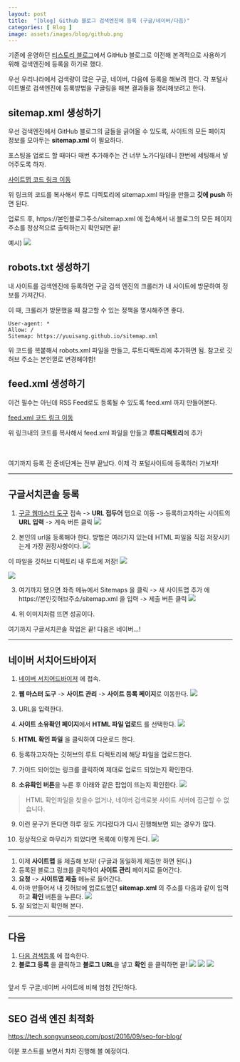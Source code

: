 ```yaml
---
layout: post
title:  "[blog] Github 블로그 검색엔진에 등록 (구글/네이버/다음)"
categories: [ Blog ]
image: assets/images/blog/github.png
---
```


기존에 운영하던 [티스토리 블로그](https://coding-plant.tistory.com/)에서 GitHub 블로그로 이전해 본격적으로 사용하기 위해 검색엔진에 등록을 하기로 했다.

우선 우리나라에서 검색량이 많은 구글, 네이버, 다음에 등록을 해보려 한다. 각 포털사이트별로 검색엔진에 등록방법을 구글링을 해본 결과들을 정리해보려고 한다.


## sitemap.xml 생성하기
우선 검색엔진에서 GitHub 블로그의 글들을 긁어올 수 있도록, 사이트의 모든 페이지 정보를 모아두는 **sitemap.xml** 이 필요하다.

포스팅을 업로드 할 때마다 매번 추가해주는 건 너무 노가다일테니 한번에 세팅해서 넣어주도록 하자.

[사이트맵 코드 링크 이동](https://github.com/yuuisang/yuuisang.github.io/blob/main/sitemap.xml)


위 링크의 코드를 복사해서 루트 디렉토리에 sitemap.xml 파일을 만들고 **깃에 push** 하면 된다.

업로드 후, https://본인블로그주소/sitemap.xml 에 접속해서 내 블로그의 모든 페이지 주소를 정상적으로 출력하는지 확인되면 끝!

예시)
![](https://velog.velcdn.com/images/clothes/post/edec5f22-4387-4079-9e1d-70766387e789/image.png)

## robots.txt 생성하기
내 사이트를 검색엔진에 등록하면 구글 검색 엔진의 크롤러가 내 사이트에 방문하여 정보를 가져간다.

이 때, 크롤러가 방문했을 때 참고할 수 있는 정책을 명시해주면 좋다.

```
User-agent: *
Allow: /
Sitemap: https://yuuisang.github.io/sitemap.xml
```

위 코드를 복붙해서 robots.xml 파일을 만들고, 루트디렉토리에 추가하면 됨.
참고로 깃허브 주소는 본인껄로 변경해야함!

## feed.xml 생성하기
이건 필수는 아닌데 RSS Feed로도 등록될 수 있도록 feed.xml 까지 만들어본다.

[feed.xml 코드 링크 이동](https://github.com/yuuisang/yuuisang.github.io/blob/main/feed.xml)


위 링크내의 코드를 복사해서 feed.xml 파일을 만들고 **루트디렉토리**에 추가

<br><br>
여기까지 등록 전 준비단계는 전부 끝났다.
이제  각 포털사이트에 등록하러 가보자!

---

## 구글서치콘솔 등록
1. [구글 웹마스터 도구](https://search.google.com/search-console?resource_id=https%3A%2F%2Fyuuisang.github.io%2F&hl=ko) 접속 -> **URL 접두어** 탭으로 이동 -> 등록하고자하는 사이트의 **URL 입력** -> 계속 버튼 클릭
![](https://velog.velcdn.com/images/clothes/post/320966ba-3dd2-428a-bd3d-613beece8e76/image.png)

2. 본인의 url을 등록해야 한다. 방법은 여러가지 있는데 HTML 파일을 직접 저장시키는게 가장 권장사항이다.
![](https://velog.velcdn.com/images/clothes/post/e6af0472-c90e-4fdb-871f-7987232d41bb/image.png)

이 파일을 깃허브 디렉토리 내 루트에 저장!
![](https://velog.velcdn.com/images/clothes/post/36fab3e7-4c76-493a-8af0-a9a4059e4045/image.png)

![](https://velog.velcdn.com/images/clothes/post/23168394-fd67-4dad-ab40-ca0cc92a6570/image.png)

3. 여기까지 됐으면 좌측 메뉴에서 Sitemaps 을 클릭 -> 새 사이트맵 추가 에 https://본인깃허브주소/sitemap.xml 을 입력 -> 제출 버튼 클릭
![](https://velog.velcdn.com/images/clothes/post/ee322542-062a-40f3-9f54-7b28d1b13a11/image.png)

4. 위 이미지처럼 뜨면 성공이다.

여기까지 구글서치콘솔 작업은 끝! 다음은 네이버...!

---
## 네이버 서치어드바이저
1. [네이버 서치어드바이저](https://searchadvisor.naver.com/) 에 접속.
2. **웹 마스터 도구** -> **사이트 관리** -> **사이트 등록 페이지**로 이동한다.
![](https://velog.velcdn.com/images/clothes/post/af4058e3-d1c9-43e5-907a-cb5d0e9e3e0f/image.png)
3. URL을 입력한다.
4. **사이트 소유확인 페이지**에서 **HTML 파일 업로드** 를 선택한다.
![](https://velog.velcdn.com/images/clothes/post/e0f2bbaf-2e81-4f27-a5a1-548fcabc4e97/image.png)

5. **HTML 확인 파일** 을 클릭하여 다운로드 한다.
6. 등록하고자하는 깃허브의 루트 디렉토리에 해당 파일을 업로드한다.
7. 가이드 되어있는 링크를 클릭하여 제대로 업로드 되었는지 확인한다.
8. **소유확인 버튼**을 누른 후 아래와 같은 팝업이 뜨는지 확인한다.
![](https://velog.velcdn.com/images/clothes/post/d04a0e7c-fb32-45ff-9e97-e4a90524ecb0/image.png)

> HTML 확인파일을 찾을수 없거나, 네이버 검색로봇 사이트 서버에 접근할 수 없습니다.

9. 이런 문구가 뜬다면 하루 정도 기다렸다가 다시 진행해보면 되는 경우가 많다.

10. 정상적으로 마무리가 되었다면 목록에 이렇게 뜬다.
![](https://velog.velcdn.com/images/clothes/post/4ead899e-797a-4e0c-88c7-cda22e1a3ff5/image.png)

---

1. 이제 **사이트맵** 을 제출해 보자!
(구글과 동일하게 제출만 하면 된다.)
2. 등록된 블로그 링크를 클릭하여 **사이트 관리** 페이지로 들어간다.
3. **요청** -> **사이트맵 제출** 메뉴로 들어간다.
4. 아까 만들어서 내 깃허브에 업로드했던 **sitemap.xml** 의 주소를 다음과 같이 입력하고 **확인** 버튼을 누른다.
![](https://velog.velcdn.com/images/clothes/post/6beef945-de63-4233-9c82-ebeaca11d157/image.png)
5. 잘 되었는지 확인해 본다.

---

## 다음 
1. [다음 검색등록](https://register.search.daum.net/index.daum) 에 접속한다.
2. **블로그 등록** 을 클릭하고 **블로그 URL**을 넣고 **확인** 을 클릭하면 끝!
![](https://velog.velcdn.com/images/clothes/post/b855b968-14e9-4771-94c8-98364c2d2d2d/image.png)
![](https://velog.velcdn.com/images/clothes/post/75cd176c-3270-4cd2-a806-157e0b0dff77/image.png)
![](https://velog.velcdn.com/images/clothes/post/cc480d45-224a-4f44-bafd-ddced1131394/image.png)

<br>
앞서 두 구글,네이버 사이트에 비해 엄청 간단하다.

---

## SEO 검색 엔진 최적화
https://tech.songyunseop.com/post/2016/09/seo-for-blog/

이분 포스트를 보면서 차차 진행해 볼 예정이다.



